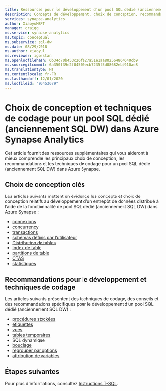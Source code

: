 ```yaml
---
title: Ressources pour le développement d’un pool SQL dédié (anciennement SQL DW) dans Azure Synapse Analytics
description: Concepts de développement, choix de conception, recommandations et techniques de codage pour un pool SQL dédié (anciennement SQL DW) dans Azure Synapse Analytics.
services: synapse-analytics
author: XiaoyuMSFT
manager: craigg
ms.service: synapse-analytics
ms.topic: conceptual
ms.subservice: sql-dw
ms.date: 08/29/2018
ms.author: xiaoyul
ms.reviewer: igorstan
ms.openlocfilehash: 6b34c70b453c26fe27a51e1aa802564864640cb9
ms.sourcegitcommit: 6a350f39e2f04500ecb7235f5d88682eb4910ae8
ms.translationtype: HT
ms.contentlocale: fr-FR
ms.lasthandoff: 12/01/2020
ms.locfileid: "96453679"
---
```

# <a name="design-decisions-and-coding-techniques-for-a-dedicated-sql-pool-formerly-sql-dw-in-azure-synapse-analytics"></a>Choix de conception et techniques de codage pour un pool SQL dédié (anciennement SQL DW) dans Azure Synapse Analytics 

 Cet article fournit des ressources supplémentaires qui vous aideront à mieux comprendre les principaux choix de conception, les recommandations et les techniques de codage pour un pool SQL dédié (anciennement SQL DW) dans Azure Synapse.

## <a name="key-design-decisions"></a>Choix de conception clés

Les articles suivants mettent en évidence les concepts et choix de conception relatifs au développement d’un entrepôt de données distribué à l’aide de la fonctionnalité de pool SQL dédié (anciennement SQL DW) dans Azure Synapse :

* [connexions](sql-data-warehouse-connect-overview.md)
* [concurrency](resource-classes-for-workload-management.md)
* [transactions](sql-data-warehouse-develop-transactions.md)
* [schémas définis par l’utilisateur](sql-data-warehouse-develop-user-defined-schemas.md)
* [Distribution de tables](sql-data-warehouse-tables-distribute.md)
* [Index de table](sql-data-warehouse-tables-index.md)
* [partitions de table](sql-data-warehouse-tables-partition.md)
* [CTAS](sql-data-warehouse-develop-ctas.md)
* [statistiques](sql-data-warehouse-tables-statistics.md)

## <a name="development-recommendations-and-coding-techniques"></a>Recommandations pour le développement et techniques de codage

Les articles suivants présentent des techniques de codage, des conseils et des recommandations spécifiques pour le développement d’un pool SQL dédié (anciennement SQL DW) :

* [procédures stockées](sql-data-warehouse-develop-stored-procedures.md)
* [étiquettes](sql-data-warehouse-develop-label.md)
* [vues](performance-tuning-materialized-views.md)
* [tables temporaires](sql-data-warehouse-tables-temporary.md)
* [SQL dynamique](sql-data-warehouse-develop-dynamic-sql.md)
* [bouclage](sql-data-warehouse-develop-loops.md)
* [regrouper par options](sql-data-warehouse-develop-group-by-options.md)
* [attribution de variables](sql-data-warehouse-develop-variable-assignment.md)

## <a name="next-steps"></a>Étapes suivantes

Pour plus d'informations, consultez [Instructions T-SQL](sql-data-warehouse-reference-tsql-statements.md).
